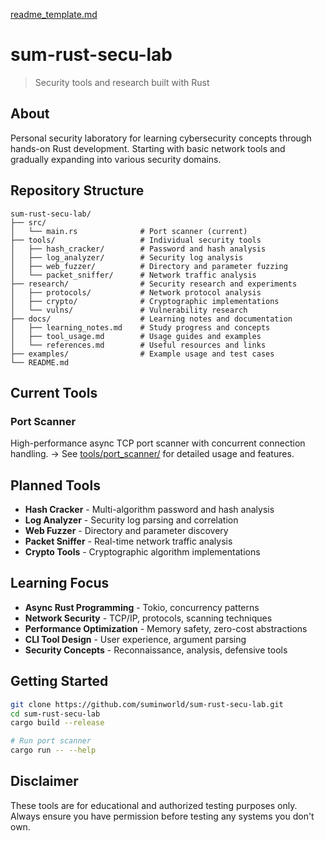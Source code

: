 [readme_template.md](https://github.com/user-attachments/files/21904598/readme_template.md)
# sum-rust-secu-lab

> Security tools and research built with Rust

## About

Personal security laboratory for learning cybersecurity concepts through hands-on Rust development. Starting with basic network tools and gradually expanding into various security domains.

## Repository Structure

```
sum-rust-secu-lab/
├── src/
│   └── main.rs              # Port scanner (current)
├── tools/                   # Individual security tools
│   ├── hash_cracker/        # Password and hash analysis
│   ├── log_analyzer/        # Security log analysis
│   ├── web_fuzzer/          # Directory and parameter fuzzing
│   └── packet_sniffer/      # Network traffic analysis
├── research/                # Security research and experiments
│   ├── protocols/           # Network protocol analysis
│   ├── crypto/              # Cryptographic implementations
│   └── vulns/               # Vulnerability research
├── docs/                    # Learning notes and documentation
│   ├── learning_notes.md    # Study progress and concepts
│   ├── tool_usage.md        # Usage guides and examples
│   └── references.md        # Useful resources and links
├── examples/                # Example usage and test cases
└── README.md
```

## Current Tools

### Port Scanner
High-performance async TCP port scanner with concurrent connection handling.
→ See [tools/port_scanner/](tools/port_scanner/) for detailed usage and features.

## Planned Tools

- **Hash Cracker** - Multi-algorithm password and hash analysis
- **Log Analyzer** - Security log parsing and correlation
- **Web Fuzzer** - Directory and parameter discovery
- **Packet Sniffer** - Real-time network traffic analysis
- **Crypto Tools** - Cryptographic algorithm implementations

## Learning Focus

- **Async Rust Programming** - Tokio, concurrency patterns
- **Network Security** - TCP/IP, protocols, scanning techniques  
- **Performance Optimization** - Memory safety, zero-cost abstractions
- **CLI Tool Design** - User experience, argument parsing
- **Security Concepts** - Reconnaissance, analysis, defensive tools

## Getting Started

```bash
git clone https://github.com/suminworld/sum-rust-secu-lab.git
cd sum-rust-secu-lab
cargo build --release

# Run port scanner
cargo run -- --help
```

## Disclaimer

These tools are for educational and authorized testing purposes only. Always ensure you have permission before testing any systems you don't own.
